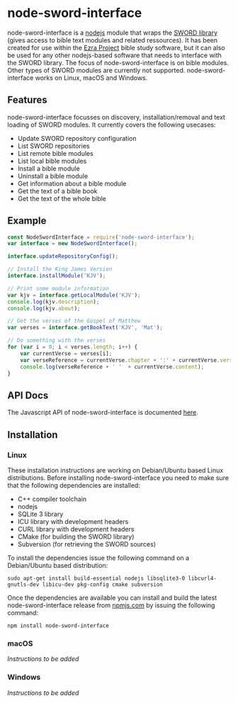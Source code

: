 # node-sword-interface
node-sword-interface is a [nodejs](https://nodejs.org) module that wraps the [SWORD library](http://www.crosswire.org/sword/) (gives access to bible text modules and related ressources). It has been created for use within the [Ezra Project](https://github.com/tobias-klein/ezra-project) bible study software, but it can also be used for any other nodejs-based software that needs to interface with the SWORD library. The focus of node-sword-interface is on bible modules. Other types of SWORD modules are currently not supported. node-sword-interface works on Linux, macOS and Windows.

## Features

node-sword-interface focusses on discovery, installation/removal and text loading of SWORD modules. It currently covers the following usecases:

- Update SWORD repository configuration
- List SWORD repositories
- List remote bible modules
- List local bible modules
- Install a bible module
- Uninstall a bible module
- Get information about a bible module
- Get the text of a bible book
- Get the text of the whole bible

## Example

```javascript
const NodeSwordInterface = require('node-sword-interface');
var interface = new NodeSwordInterface();

interface.updateRepositoryConfig();

// Install the King James Version
interface.installModule('KJV');

// Print some module information
var kjv = interface.getLocalModule('KJV');
console.log(kjv.description);
console.log(kjv.about);

// Get the verses of the Gospel of Matthew
var verses = interface.getBookText('KJV', 'Mat');

// Do something with the verses
for (var i = 0; i < verses.length; i++) {
    var currentVerse = verses[i];
    var verseReference = currentVerse.chapter + ':' + currentVerse.verseNr;
    console.log(verseReference + ' '  + currentVerse.content);
}
```

## API Docs

The Javascript API of node-sword-interface is documented [here](API.md).

## Installation

### Linux

These installation instructions are working on Debian/Ubuntu based Linux distributions.
Before installing node-sword-interface you need to make sure that the following dependencies are installed:

- C++ compiler toolchain
- nodejs
- SQLite 3 library
- ICU library with development headers
- CURL library with development headers
- CMake (for building the SWORD library)
- Subversion (for retrieving the SWORD sources)

To install the dependencies issue the following command on a Debian/Ubuntu based distribution:
    
    sudo apt-get install build-essential nodejs libsqlite3-0 libcurl4-gnutls-dev libicu-dev pkg-config cmake subversion

Once the dependencies are available you can install and build the latest node-sword-interface release from [npmjs.com](https://www.npmjs.com/package/node-sword-interface) by issuing the following command:

    npm install node-sword-interface


### macOS

_Instructions to be added_

### Windows

_Instructions to be added_
